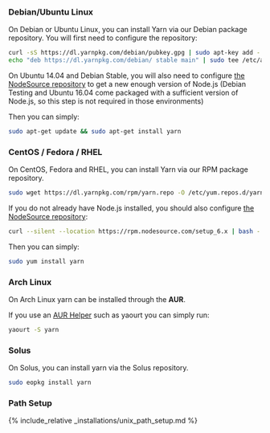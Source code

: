 ### Debian/Ubuntu Linux

On Debian or Ubuntu Linux, you can install Yarn via our Debian package repository. You will first need to configure the repository:

```sh
curl -sS https://dl.yarnpkg.com/debian/pubkey.gpg | sudo apt-key add -
echo "deb https://dl.yarnpkg.com/debian/ stable main" | sudo tee /etc/apt/sources.list.d/yarn.list
```

On Ubuntu 14.04 and Debian Stable, you will also need to configure [the NodeSource repository](https://nodejs.org/en/download/package-manager/#debian-and-ubuntu-based-linux-distributions) to get a new enough version of Node.js (Debian Testing and Ubuntu 16.04 come packaged with a sufficient version of Node.js, so this step is not required in those environments)

Then you can simply:

```sh
sudo apt-get update && sudo apt-get install yarn
```

### CentOS / Fedora / RHEL

On CentOS, Fedora and RHEL, you can install Yarn via our RPM package repository.

```sh
sudo wget https://dl.yarnpkg.com/rpm/yarn.repo -O /etc/yum.repos.d/yarn.repo
```

If you do not already have Node.js installed, you should also configure [the NodeSource repository](https://nodejs.org/en/download/package-manager/#enterprise-linux-and-fedora):

```sh
curl --silent --location https://rpm.nodesource.com/setup_6.x | bash -
```

Then you can simply:

```sh
sudo yum install yarn
```

### Arch Linux

On Arch Linux yarn can be installed through the **AUR**.

If you use an [AUR Helper](https://wiki.archlinux.org/index.php/AUR_helpers) such as yaourt you can simply run:

```sh
yaourt -S yarn
```

### Solus

On Solus, you can install yarn via the Solus repository.

```sh
sudo eopkg install yarn
```

### Path Setup

{% include_relative _installations/unix_path_setup.md %}